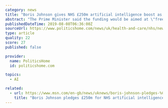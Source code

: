 ```yaml
---
category: news
title: "Boris Johnson gives NHS £250m artificial intelligence boost as election speculation mounts"
abstract: "The Prime Minister said the funding would be aimed at \"freeing up staff to care for patients\" and improving the detection of diseases such as cancer and dementia. The move represents the third NHS announcement from Mr Johnson in as many days - increasing ..."
publishedDateTime: 2019-08-08T06:36:00Z
sourceUrl: https://www.politicshome.com/news/uk/health-and-care/nhs/news/105808/boris-johnson-gives-nhs-%C2%A3250m-artificial-intelligence-boost
type: article
quality: 22
score: 27
published: false

provider:
  name: PoliticsHome
  id: politicshome.com

topics:
  - AI

related:
  - url: https://www.msn.com/en-gb/news/uknews/boris-johnson-pledges-%C2%A3250m-for-nhs-artificial-intelligence/ar-AAFucj3?li=BBoPWjQ
    title: "Boris Johnson pledges £250m for NHS artificial intelligence"
---
```

